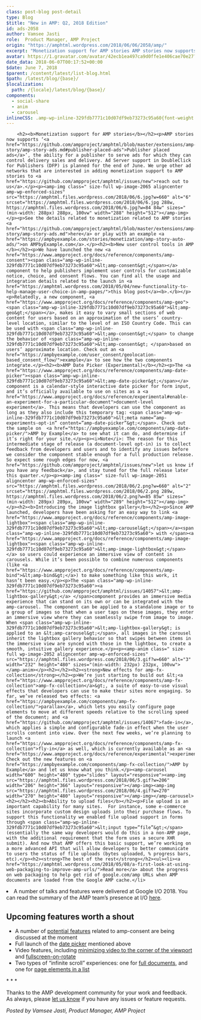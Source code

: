```yaml
---
class: post-blog post-detail
type: Blog
$title: "New in AMP: Q2, 2018 Edition"
id: ads-2058
author: Vamsee Jasti
role:  Product Manager, AMP Project
origin: "https://amphtml.wordpress.com/2018/06/06/2058/amp/"
excerpt: "Monetization support for AMP stories AMP stories now supports ‘Publisher placed ads’, the ability for a publisher to serve ads for which they can control delivery sales and delivery. Ad Server support in DoubleClick for Publishers (DFP) is planned for the end of June. We urge other ad networks that are interested in adding monetization [&#8230;]"
avatar: https://1.gravatar.com/avatar/42ecb1ea497ca9d0ffe1e406cae70e27?s=96&d=identicon&r=G
date_data: 2018-06-07T00:17:52+00:00
$date: June 7, 2018
$parent: /content/latest/list-blog.html
$path: /latest/blog/{base}/
$localization:
  path: /{locale}/latest/blog/{base}/
components:
  - social-share
  - anim
  - carousel
inlineCSS: .amp-wp-inline-329fdb7771c10d07df9eb73273c95a60{font-weight:400;}.amp-wp-inline-a6ec8840dd8107f0c4f9cbd7d00cece0{text-align:center;}
---
```


<div class="amp-wp-article-content">

		<h2><b>Monetization support for AMP stories</b></h2><p>AMP stories now supports ‘<a href="https://github.com/ampproject/amphtml/blob/master/extensions/amp-story/amp-story-ads.md#publisher-placed-ads">Publisher placed ads</a>’, the ability for a publisher to serve ads for which they can control delivery sales and delivery. Ad Server support in DoubleClick for Publishers (DFP) is planned for the end of June. We urge other ad networks that are interested in adding monetization support to AMP stories to <a href="https://github.com/ampproject/amphtml/issues/new">reach out to us</a>.</p><p><amp-img class=" size-full wp-image-2065 aligncenter amp-wp-enforced-sizes" src="https://amphtml.files.wordpress.com/2018/06/6.jpg?w=660" alt="6" srcset="https://amphtml.files.wordpress.com/2018/06/6.jpg 288w, https://amphtml.files.wordpress.com/2018/06/6.jpg?w=84 84w" sizes="(min-width: 288px) 288px, 100vw" width="288" height="512"></amp-img></p><p>See the details related to monetization related to AMP stories <a href="https://github.com/ampproject/amphtml/blob/master/extensions/amp-story/amp-story-ads.md">here</a> or play with an example <a href="https://ampbyexample.com/stories/monetization/amp-story-auto-ads/">on AMPbyExample.com</a>.</p><h2><b>New user control tools in AMP </b></h2><p>We have launched the new <a href="https://www.ampproject.org/docs/reference/components/amp-consent"><span class="amp-wp-inline-329fdb7771c10d07df9eb73273c95a60">&lt;amp-consent&gt;</span></a> component to help publishers implement user controls for customizable notice, choice, and consent flows. You can find all the usage and integration details related to the launch in <a href="https://amphtml.wordpress.com/2018/05/04/new-functionality-to-help-manage-user-choice-in-amp-pages/">this blog post</a><b>.</b></p><p>Relatedly, a new component, <a href="https://www.ampproject.org/docs/reference/components/amp-geo"><span class="amp-wp-inline-329fdb7771c10d07df9eb73273c95a60">&lt;amp-geo&gt;</span></a>, makes it easy to vary small sections of web content for users based on an approximation of the users’ country-level location, similar to the level of an ISO Country Code. This can be used with <span class="amp-wp-inline-329fdb7771c10d07df9eb73273c95a60">&lt;amp-consent&gt;</span> to change the behavior of <span class="amp-wp-inline-329fdb7771c10d07df9eb73273c95a60">&lt;amp-consent&gt; </span>based on users’ approximate location. Check out an <a href="https://ampbyexample.com/user_consent/geolocation-based_consent_flow/">example</a> to see how the two components integrate.</p><h2><b>AMP Date Picker (Experimental)</b></h2><p>The <a href="https://www.ampproject.org/docs/reference/components/amp-date-picker"><span class="amp-wp-inline-329fdb7771c10d07df9eb73273c95a60">&lt;amp-date-picker&gt;</span></a> component is a calendar-style interactive date picker for form input, and it’s officially available to use on sites as a <a href="https://www.ampproject.org/docs/reference/experimental#enable-an-experiment-for-a-particular-document">document-level experiment</a>. This means that developers can use the component as long as they also include this temporary tag: <span class="amp-wp-inline-329fdb7771c10d07df9eb73273c95a60">&lt;meta name=”amp-experiments-opt-in” content=”amp-date-picker”&gt;</span>. Check out the sample on  <a href="https://ampbyexample.com/components/amp-date-picker/">AMP by Example</a> to see what it can do, and determine if it’s right for your site.</p><p><i>Note</i>: The reason for this intermediate stage of release (a document-level opt-in) is to collect feedback from developers and users and to identify any issues before we consider the component stable enough for a full production release. So expect some rough edges for now, <a href="https://github.com/ampproject/amphtml/issues/new">let us know if you have any feedback</a>, and stay tuned for the full release later this quarter.</p><p><amp-img class=" size-full wp-image-2051 aligncenter amp-wp-enforced-sizes" src="https://amphtml.files.wordpress.com/2018/06/2.png?w=660" alt="2" srcset="https://amphtml.files.wordpress.com/2018/06/2.png 289w, https://amphtml.files.wordpress.com/2018/06/2.png?w=85 85w" sizes="(min-width: 289px) 289px, 100vw" width="289" height="512"></amp-img></p><h2><b>Introducing the image lightbox gallery</b></h2><p>Since AMP launched, developers have been asking for an easy way to link <a href="https://www.ampproject.org/docs/reference/components/amp-image-lightbox"><span class="amp-wp-inline-329fdb7771c10d07df9eb73273c95a60">&lt;amp-carousel&gt;</span></a><span class="amp-wp-inline-329fdb7771c10d07df9eb73273c95a60"> with </span><a href="https://www.ampproject.org/docs/reference/components/amp-image-lightbox"><span class="amp-wp-inline-329fdb7771c10d07df9eb73273c95a60">&lt;amp-image-lightbox&gt;</span></a> so users could experience an immersive view of content in carousels. While it’s been possible to combine numerous components (like <a href="https://www.ampproject.org/docs/reference/components/amp-bind">&lt;amp-bind&gt;</a>) to make something like this work, it hasn’t been easy.</p><p>The <span class="amp-wp-inline-329fdb7771c10d07df9eb73273c95a60"><a href="https://github.com/ampproject/amphtml/issues/14057">&lt;amp-lightbox-gallery&gt;</a> </span>component provides an immersive media experience that can stand on its own or can be integrated with the amp-carousel. The component can be applied to a standalone image or to a group of images so that when a user taps on these images, they enter an immersive view where they can seamlessly swipe from image to image. When <span class="amp-wp-inline-329fdb7771c10d07df9eb73273c95a60">&lt;amp-lightbox-gallery&gt; is applied to an &lt;amp-carousel&gt;</span>, all images in the carousel inherit the lightbox gallery behavior so that swipes between items in the immersive view are synced with those in the lightbox, to create a smooth, intuitive gallery experience.</p><p><amp-anim class=" size-full wp-image-2052 aligncenter amp-wp-enforced-sizes" src="https://amphtml.files.wordpress.com/2018/06/3.gif?w=660" alt="3" width="232" height="480" sizes="(min-width: 232px) 232px, 100vw"></amp-anim></p><h2></h2><h2><strong>New effects for amp-fx-collection</strong></h2><p>We’re just starting to build out &lt;<a href="https://www.ampproject.org/docs/reference/components/amp-fx-collection">amp-fx-collection</a>&gt;, a suite of easy-to-use visual effects that developers can use to make their sites more engaging. So far, we’ve released two effects: <a href="https://ampbyexample.com/components/amp-fx-collection/">parallax</a>, which lets you easily configure page elements to move at different speeds relative to the scrolling speed of the document; and <a href="https://github.com/ampproject/amphtml/issues/14067">fade-in</a>, which applies a simple and configurable fade-in effect when the user scrolls content into view. Over the next few weeks, we’re planning to launch <a href="https://www.ampproject.org/docs/reference/components/amp-fx-collection">fly-in</a> as well, which is currently available as an <a href="https://www.ampproject.org/docs/reference/experimental">experiment</a>. Check out the new features on <a href="https://ampbyexample.com/components/amp-fx-collection/">AMP by Example</a> and let us know what you think.</p><amp-carousel width="600" height="480" type="slides" layout="responsive"><amp-img src="https://amphtml.files.wordpress.com/2018/06/5.gif?w=206" width="206" height="366" layout="responsive"></amp-img><amp-img src="https://amphtml.files.wordpress.com/2018/06/4.gif?w=270" width="270" height="480" layout="responsive"></amp-img></amp-carousel><h2></h2><h2><b>Ability to upload files</b></h2><p>File upload is an important capability for many sites.  For instance, some e-commerce sites incorporate custom design uploads into their purchase flows. To support this functionality we enabled file upload support in forms through <span class="amp-wp-inline-329fdb7771c10d07df9eb73273c95a60">&lt;input type=”file”&gt;</span>(essentially the same way developers would do this in a non-AMP page, with the additional requirement that the form uses a secure XHR submit). And now that AMP offers this basic support, we’re working on a more advanced API that will allow developers to better communicate to users the status of file uploads (bytes uploaded, % progress bars, etc).</p><h2><strong>The best of the rest</strong></h2><ul><li><a href="https://amphtml.wordpress.com/2018/05/08/a-first-look-at-using-web-packaging-to-improve-amp-urls/">Read more</a> about the progress on web packaging to help get rid of google.com/amp URLs when AMP documents are loaded from the Google AMP cache.</li>
<li>A number of talks and features were delivered at Google I/O 2018. You can read the summary of the AMP team’s presence at I/O <a href="https://amphtml.wordpress.com/2018/05/08/google-io-2018/">here</a>.</li>
</ul><h2><strong>Upcoming features worth a shout</strong></h2><ul><li>A number of <a href="https://github.com/ampproject/amphtml/issues/13716#issuecomment-382474345"><span class="amp-wp-inline-329fdb7771c10d07df9eb73273c95a60">potential features</span></a> related to amp-consent are being discussed at the moment</li>
<li>Full launch of the <a href="https://github.com/ampproject/amphtml/issues/6469"><span class="amp-wp-inline-329fdb7771c10d07df9eb73273c95a60">date picker</span></a> mentioned above</li>
<li>Video features, including <a href="https://github.com/ampproject/amphtml/issues/8088"><span class="amp-wp-inline-329fdb7771c10d07df9eb73273c95a60">minimizing video to the corner of the viewport</span></a><span class="amp-wp-inline-329fdb7771c10d07df9eb73273c95a60"> and </span><a href="https://github.com/ampproject/amphtml/issues/14062"><span class="amp-wp-inline-329fdb7771c10d07df9eb73273c95a60">fullscreen-on-rotate</span></a></li>
<li>Two types of “infinite scroll” experiences: one for <a href="https://github.com/ampproject/amphtml/issues/14059"><span class="amp-wp-inline-329fdb7771c10d07df9eb73273c95a60">full documents</span></a><span class="amp-wp-inline-329fdb7771c10d07df9eb73273c95a60">, and one for </span><a href="https://github.com/ampproject/amphtml/issues/14060"><span class="amp-wp-inline-329fdb7771c10d07df9eb73273c95a60">page elements in a list</span></a></li>
</ul><p class="amp-wp-inline-a6ec8840dd8107f0c4f9cbd7d00cece0">* * *</p><p>Thanks to the AMP development community for your work and feedback. As always, please <a href="https://groups.google.com/forum/#!forum/amphtml-discuss"><span class="amp-wp-inline-329fdb7771c10d07df9eb73273c95a60">let us know</span></a> if you have any issues or feature requests.</p><p><em>Posted by Vamsee Jasti, Product Manager, AMP Project</em></p>	</div>

	

</div>

